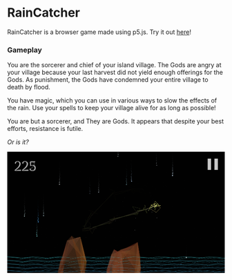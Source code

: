 # RainCatcher
RainCatcher is a browser game made using p5.js. Try it out [here](https://junshern.github.io/RainCatcher/)!

### Gameplay
You are the sorcerer and chief of your island village. The Gods are angry at your village because your last harvest did not yield enough offerings for the Gods. As punishment, the Gods have condemned your entire village to death by flood.

You have magic, which you can use in various ways to slow the effects of the rain. Use your spells to keep your village alive for as long as possible!

You are but a sorcerer, and They are Gods. It appears that despite your best efforts, resistance is futile. 

*Or is it?*

![RainCatcher screenshot](https://raw.githubusercontent.com/JunShern/RainCatcher/master/assets/img/screenshot.png 'RainCatcher screenshot')
